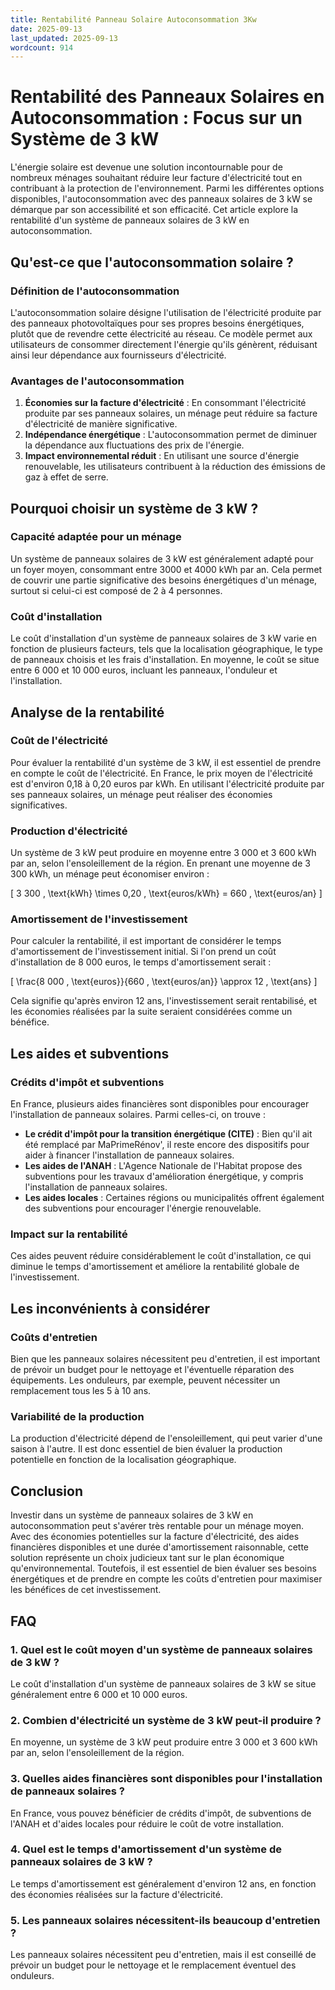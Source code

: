 ```yaml
---
title: Rentabilité Panneau Solaire Autoconsommation 3Kw
date: 2025-09-13
last_updated: 2025-09-13
wordcount: 914
---
```


# Rentabilité des Panneaux Solaires en Autoconsommation : Focus sur un Système de 3 kW

L'énergie solaire est devenue une solution incontournable pour de nombreux ménages souhaitant réduire leur facture d'électricité tout en contribuant à la protection de l'environnement. Parmi les différentes options disponibles, l'autoconsommation avec des panneaux solaires de 3 kW se démarque par son accessibilité et son efficacité. Cet article explore la rentabilité d'un système de panneaux solaires de 3 kW en autoconsommation.

## Qu'est-ce que l'autoconsommation solaire ?

### Définition de l'autoconsommation

L'autoconsommation solaire désigne l'utilisation de l'électricité produite par des panneaux photovoltaïques pour ses propres besoins énergétiques, plutôt que de revendre cette électricité au réseau. Ce modèle permet aux utilisateurs de consommer directement l'énergie qu'ils génèrent, réduisant ainsi leur dépendance aux fournisseurs d'électricité.

### Avantages de l'autoconsommation

1. **Économies sur la facture d'électricité** : En consommant l'électricité produite par ses panneaux solaires, un ménage peut réduire sa facture d'électricité de manière significative.
2. **Indépendance énergétique** : L'autoconsommation permet de diminuer la dépendance aux fluctuations des prix de l'énergie.
3. **Impact environnemental réduit** : En utilisant une source d'énergie renouvelable, les utilisateurs contribuent à la réduction des émissions de gaz à effet de serre.

## Pourquoi choisir un système de 3 kW ?

### Capacité adaptée pour un ménage

Un système de panneaux solaires de 3 kW est généralement adapté pour un foyer moyen, consommant entre 3000 et 4000 kWh par an. Cela permet de couvrir une partie significative des besoins énergétiques d'un ménage, surtout si celui-ci est composé de 2 à 4 personnes.

### Coût d'installation

Le coût d'installation d'un système de panneaux solaires de 3 kW varie en fonction de plusieurs facteurs, tels que la localisation géographique, le type de panneaux choisis et les frais d'installation. En moyenne, le coût se situe entre 6 000 et 10 000 euros, incluant les panneaux, l'onduleur et l'installation.

## Analyse de la rentabilité

### Coût de l'électricité

Pour évaluer la rentabilité d'un système de 3 kW, il est essentiel de prendre en compte le coût de l'électricité. En France, le prix moyen de l'électricité est d'environ 0,18 à 0,20 euros par kWh. En utilisant l'électricité produite par ses panneaux solaires, un ménage peut réaliser des économies significatives.

### Production d'électricité

Un système de 3 kW peut produire en moyenne entre 3 000 et 3 600 kWh par an, selon l'ensoleillement de la région. En prenant une moyenne de 3 300 kWh, un ménage peut économiser environ :

\[
3 300 \, \text{kWh} \times 0,20 \, \text{euros/kWh} = 660 \, \text{euros/an}
\]

### Amortissement de l'investissement

Pour calculer la rentabilité, il est important de considérer le temps d'amortissement de l'investissement initial. Si l'on prend un coût d'installation de 8 000 euros, le temps d'amortissement serait :

\[
\frac{8 000 \, \text{euros}}{660 \, \text{euros/an}} \approx 12 \, \text{ans}
\]

Cela signifie qu'après environ 12 ans, l'investissement serait rentabilisé, et les économies réalisées par la suite seraient considérées comme un bénéfice.

## Les aides et subventions

### Crédits d'impôt et subventions

En France, plusieurs aides financières sont disponibles pour encourager l'installation de panneaux solaires. Parmi celles-ci, on trouve :

- **Le crédit d'impôt pour la transition énergétique (CITE)** : Bien qu'il ait été remplacé par MaPrimeRénov', il reste encore des dispositifs pour aider à financer l'installation de panneaux solaires.
- **Les aides de l'ANAH** : L'Agence Nationale de l'Habitat propose des subventions pour les travaux d'amélioration énergétique, y compris l'installation de panneaux solaires.
- **Les aides locales** : Certaines régions ou municipalités offrent également des subventions pour encourager l'énergie renouvelable.

### Impact sur la rentabilité

Ces aides peuvent réduire considérablement le coût d'installation, ce qui diminue le temps d'amortissement et améliore la rentabilité globale de l'investissement.

## Les inconvénients à considérer

### Coûts d'entretien

Bien que les panneaux solaires nécessitent peu d'entretien, il est important de prévoir un budget pour le nettoyage et l'éventuelle réparation des équipements. Les onduleurs, par exemple, peuvent nécessiter un remplacement tous les 5 à 10 ans.

### Variabilité de la production

La production d'électricité dépend de l'ensoleillement, qui peut varier d'une saison à l'autre. Il est donc essentiel de bien évaluer la production potentielle en fonction de la localisation géographique.

## Conclusion

Investir dans un système de panneaux solaires de 3 kW en autoconsommation peut s'avérer très rentable pour un ménage moyen. Avec des économies potentielles sur la facture d'électricité, des aides financières disponibles et une durée d'amortissement raisonnable, cette solution représente un choix judicieux tant sur le plan économique qu'environnemental. Toutefois, il est essentiel de bien évaluer ses besoins énergétiques et de prendre en compte les coûts d'entretien pour maximiser les bénéfices de cet investissement.

## FAQ

### 1. Quel est le coût moyen d'un système de panneaux solaires de 3 kW ?

Le coût d'installation d'un système de panneaux solaires de 3 kW se situe généralement entre 6 000 et 10 000 euros.

### 2. Combien d'électricité un système de 3 kW peut-il produire ?

En moyenne, un système de 3 kW peut produire entre 3 000 et 3 600 kWh par an, selon l'ensoleillement de la région.

### 3. Quelles aides financières sont disponibles pour l'installation de panneaux solaires ?

En France, vous pouvez bénéficier de crédits d'impôt, de subventions de l'ANAH et d'aides locales pour réduire le coût de votre installation.

### 4. Quel est le temps d'amortissement d'un système de panneaux solaires de 3 kW ?

Le temps d'amortissement est généralement d'environ 12 ans, en fonction des économies réalisées sur la facture d'électricité.

### 5. Les panneaux solaires nécessitent-ils beaucoup d'entretien ?

Les panneaux solaires nécessitent peu d'entretien, mais il est conseillé de prévoir un budget pour le nettoyage et le remplacement éventuel des onduleurs.